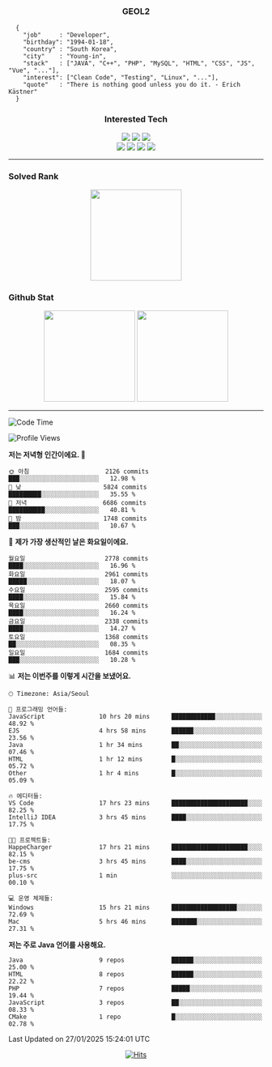 <div align="center">

  ### GEOL2
</div>

```
  {
    "job"     : "Developer",
    "birthday": "1994-01-18",
    "country" : "South Korea",
    "city"    : "Young-in",
    "stack"   : ["JAVA", "C++", "PHP", "MySQL", "HTML", "CSS", "JS", "Vue", "..."],
    "interest": ["Clean Code", "Testing", "Linux", "..."], 
    "quote"   : "There is nothing good unless you do it. - Erich Kästner"
  }
  ```
  
<div align="center">
  
  ### Interested Tech
  
  <img src="https://img.shields.io/badge/Laravel-F05340?style=flat-square&logo=Laravel&logoColor=white">
  <img src="https://img.shields.io/badge/SpringBoot-6DB33F?style=flat-square&logo=SpringBoot&logoColor=white">
  <img src="https://img.shields.io/badge/Express-000000?style=flat-square&logo=Express&logoColor=white">
  <br>
  <img src="https://img.shields.io/badge/Three.js-000000?style=flat-square&logo=Three.js&logoColor=white">
  <img src="https://img.shields.io/badge/JavaScript-F7DF1E?style=flat-square&logo=JavaScript&logoColor=black">
  <img src="https://img.shields.io/badge/TypeScript-007acc?style=flat-square&logo=TypeScript&logoColor=black">
  <img src="https://img.shields.io/badge/MySQL-4479A1?style=flat-square&logo=mysql&logoColor=white"><br>

</div>

------------

  ### Solved Rank
  
  <div align="center">
    <img height="180em" src="https://mazassumnida.wtf/api/v2/generate_badge?boj=geol2">
  </div>
  
  ### Github Stat 
  <div align="center">
    <img height="180em" src="https://github-readme-stats-git-masterrstaa-rickstaa.vercel.app/api?username=geol2&show_icons=true&theme=dark">
    <img height="180em" src="https://github-readme-stats-git-masterrstaa-rickstaa.vercel.app/api/top-langs/?username=geol2&show_icons=true&hide=css,scss,html&layout=compact&theme=dark&count_private=true&langs_count=8">
  </div>
  
------------

<!--START_SECTION:waka-->
![Code Time](http://img.shields.io/badge/Code%20Time-3%2C854%20hrs%2053%20mins-blue)

![Profile Views](http://img.shields.io/badge/Profile%20Views-0-blue)

**저는 저녁형 인간이에요. 🦉** 

```text
🌞 아침                     2126 commits        ███░░░░░░░░░░░░░░░░░░░░░░   12.98 % 
🌆 낮　                     5824 commits        █████████░░░░░░░░░░░░░░░░   35.55 % 
🌃 저녁                     6686 commits        ██████████░░░░░░░░░░░░░░░   40.81 % 
🌙 밤　                     1748 commits        ███░░░░░░░░░░░░░░░░░░░░░░   10.67 % 
```
📅 **제가 가장 생산적인 날은 화요일이에요.** 

```text
월요일                      2778 commits        ████░░░░░░░░░░░░░░░░░░░░░   16.96 % 
화요일                      2961 commits        █████░░░░░░░░░░░░░░░░░░░░   18.07 % 
수요일                      2595 commits        ████░░░░░░░░░░░░░░░░░░░░░   15.84 % 
목요일                      2660 commits        ████░░░░░░░░░░░░░░░░░░░░░   16.24 % 
금요일                      2338 commits        ████░░░░░░░░░░░░░░░░░░░░░   14.27 % 
토요일                      1368 commits        ██░░░░░░░░░░░░░░░░░░░░░░░   08.35 % 
일요일                      1684 commits        ███░░░░░░░░░░░░░░░░░░░░░░   10.28 % 
```


📊 **저는 이번주를 이렇게 시간을 보냈어요.** 

```text
🕑︎ Timezone: Asia/Seoul

💬 프로그래밍 언어들: 
JavaScript               10 hrs 20 mins      ████████████░░░░░░░░░░░░░   48.92 % 
EJS                      4 hrs 58 mins       ██████░░░░░░░░░░░░░░░░░░░   23.56 % 
Java                     1 hr 34 mins        ██░░░░░░░░░░░░░░░░░░░░░░░   07.46 % 
HTML                     1 hr 12 mins        █░░░░░░░░░░░░░░░░░░░░░░░░   05.72 % 
Other                    1 hr 4 mins         █░░░░░░░░░░░░░░░░░░░░░░░░   05.09 % 

🔥 에디터들: 
VS Code                  17 hrs 23 mins      █████████████████████░░░░   82.25 % 
IntelliJ IDEA            3 hrs 45 mins       ████░░░░░░░░░░░░░░░░░░░░░   17.75 % 

🐱‍💻 프로젝트들: 
HappeCharger             17 hrs 21 mins      █████████████████████░░░░   82.15 % 
be-cms                   3 hrs 45 mins       ████░░░░░░░░░░░░░░░░░░░░░   17.75 % 
plus-src                 1 min               ░░░░░░░░░░░░░░░░░░░░░░░░░   00.10 % 

💻 운영 체제들: 
Windows                  15 hrs 21 mins      ██████████████████░░░░░░░   72.69 % 
Mac                      5 hrs 46 mins       ███████░░░░░░░░░░░░░░░░░░   27.31 % 
```

**저는 주로 Java 언어를 사용해요.** 

```text
Java                     9 repos             ██████░░░░░░░░░░░░░░░░░░░   25.00 % 
HTML                     8 repos             ██████░░░░░░░░░░░░░░░░░░░   22.22 % 
PHP                      7 repos             █████░░░░░░░░░░░░░░░░░░░░   19.44 % 
JavaScript               3 repos             ██░░░░░░░░░░░░░░░░░░░░░░░   08.33 % 
CMake                    1 repo              █░░░░░░░░░░░░░░░░░░░░░░░░   02.78 % 
```




 Last Updated on 27/01/2025 15:24:01 UTC
<!--END_SECTION:waka-->

<div align="center">
  
  [![Hits](https://hits.seeyoufarm.com/api/count/incr/badge.svg?url=https%3A%2F%2Fgithub.com%2Fgeol2&count_bg=%2379C83D&title_bg=%23555555&icon=myspace.svg&icon_color=%23E7E7E7&title=hits&edge_flat=false)](https://hits.seeyoufarm.com)
  
</div>

<!--
**Geol2/Geol2** is a ✨ _special_ ✨ repository because its `README.md` (this file) appears on your GitHub profile.

Here are some ideas to get you started:
- 🔭 I’m currently working on ...
- 🌱 I’m currently learning ...
- 👯 I’m looking to collaborate on ...
- 🤔 I’m looking for help with ...
- 💬 Ask me about ...
- 📫 How to reach me: ...
- 😄 Pronouns: ...
- ⚡ Fun fact: ...
-->
